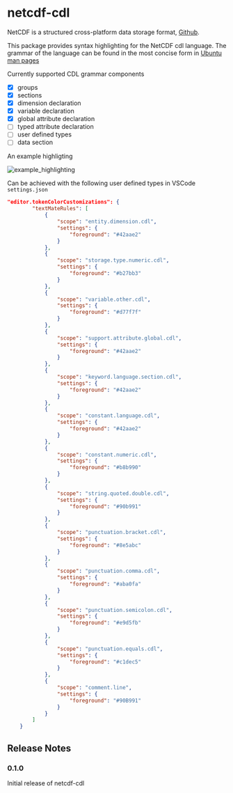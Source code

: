 # netcdf-cdl

NetCDF is a structured cross-platform data storage format, [Github](https://github.com/Unidata/netcdf-c).

This package provides syntax highlighting for the NetCDF cdl language. The grammar of the language can be found in the most concise form in [Ubuntu man pages](https://manpages.ubuntu.com/manpages/bionic/man1/ncgen.1.html)

Currently supported CDL grammar components

- [x] groups
- [x] sections
- [x] dimension declaration
- [x] variable declaration
- [x] global attribute declaration
- [ ] typed attribute declaration
- [ ] user defined types
- [ ] data section

An example highligting

![example_highlighting](https://imgur.com/a/sjdDieK)

Can be achieved with the following user defined types in VSCode `settings.json`

```json
"editor.tokenColorCustomizations": {
        "textMateRules": [
            {
                "scope": "entity.dimension.cdl",
                "settings": {
                    "foreground": "#42aae2"
                }
            },
            {
                "scope": "storage.type.numeric.cdl",
                "settings": {
                    "foreground": "#b27bb3"
                }
            },
            {
                "scope": "variable.other.cdl",
                "settings": {
                    "foreground": "#d77f7f"
                }
            },
            {
                "scope": "support.attribute.global.cdl",
                "settings": {
                    "foreground": "#42aae2"
                }
            },
            {
                "scope": "keyword.language.section.cdl",
                "settings": {
                    "foreground": "#42aae2"
                }
            },
            {
                "scope": "constant.language.cdl",
                "settings": {
                    "foreground": "#42aae2"
                }
            },
            {
                "scope": "constant.numeric.cdl",
                "settings": {
                    "foreground": "#b8b990"
                }
            },
            {
                "scope": "string.quoted.double.cdl",
                "settings": {
                    "foreground": "#90b991"
                }
            },
            {
                "scope": "punctuation.bracket.cdl",
                "settings": {
                    "foreground": "#8e5abc"
                }
            },
            {
                "scope": "punctuation.comma.cdl",
                "settings": {
                    "foreground": "#aba0fa"
                }
            },
            {
                "scope": "punctuation.semicolon.cdl",
                "settings": {
                    "foreground": "#e9d5fb"
                }
            },
            {
                "scope": "punctuation.equals.cdl",
                "settings": {
                    "foreground": "#c1dec5"
                }
            },
            {
                "scope": "comment.line",
                "settings": {
                    "foreground": "#90B991"
                }
            }
        ]
    }
```



## Release Notes

### 0.1.0

Initial release of netcdf-cdl
